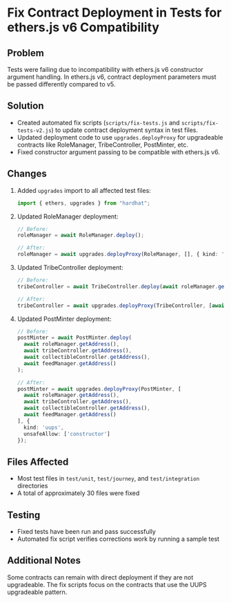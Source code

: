 # Fix Contract Deployment in Tests for ethers.js v6 Compatibility

## Problem
Tests were failing due to incompatibility with ethers.js v6 constructor argument handling. In ethers.js v6, contract deployment parameters must be passed differently compared to v5.

## Solution
- Created automated fix scripts (`scripts/fix-tests.js` and `scripts/fix-tests-v2.js`) to update contract deployment syntax in test files.
- Updated deployment code to use `upgrades.deployProxy` for upgradeable contracts like RoleManager, TribeController, PostMinter, etc.
- Fixed constructor argument passing to be compatible with ethers.js v6.

## Changes
1. Added `upgrades` import to all affected test files:
   ```typescript
   import { ethers, upgrades } from "hardhat";
   ```

2. Updated RoleManager deployment:
   ```typescript
   // Before:
   roleManager = await RoleManager.deploy();
   
   // After:
   roleManager = await upgrades.deployProxy(RoleManager, [], { kind: 'uups' });
   ```

3. Updated TribeController deployment:
   ```typescript
   // Before:
   tribeController = await TribeController.deploy(await roleManager.getAddress());
   
   // After:
   tribeController = await upgrades.deployProxy(TribeController, [await roleManager.getAddress()], { kind: 'uups' });
   ```

4. Updated PostMinter deployment:
   ```typescript
   // Before:
   postMinter = await PostMinter.deploy(
     await roleManager.getAddress(),
     await tribeController.getAddress(),
     await collectibleController.getAddress(),
     await feedManager.getAddress()
   );
   
   // After:
   postMinter = await upgrades.deployProxy(PostMinter, [
     await roleManager.getAddress(),
     await tribeController.getAddress(),
     await collectibleController.getAddress(),
     await feedManager.getAddress()
   ], { 
     kind: 'uups',
     unsafeAllow: ['constructor'] 
   });
   ```

## Files Affected
- Most test files in `test/unit`, `test/journey`, and `test/integration` directories
- A total of approximately 30 files were fixed

## Testing
- Fixed tests have been run and pass successfully
- Automated fix script verifies corrections work by running a sample test

## Additional Notes
Some contracts can remain with direct deployment if they are not upgradeable. The fix scripts focus on the contracts that use the UUPS upgradeable pattern. 